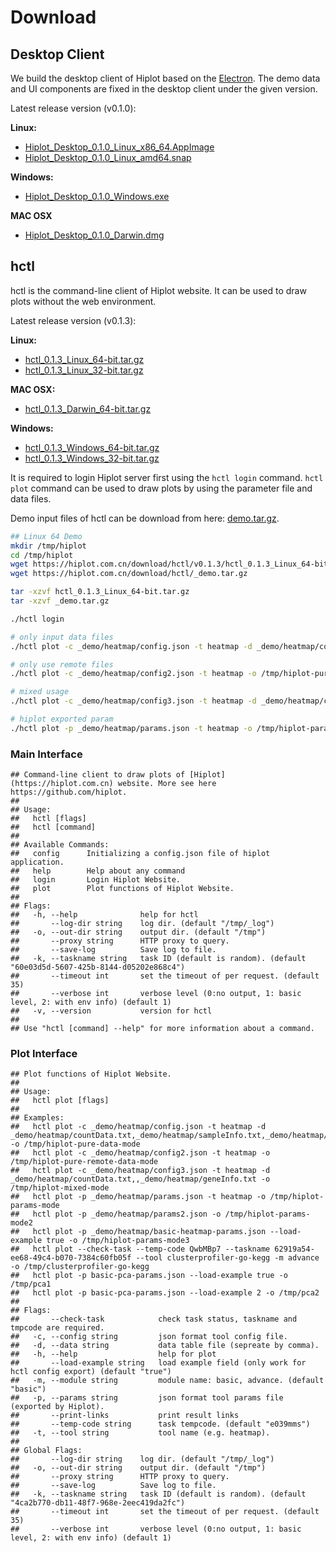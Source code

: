 # Download



## Desktop Client

We build the desktop client of Hiplot based on the [Electron](https://www.electronjs.org/). The demo data and UI components are fixed in the desktop client under the given version.

Latest release version (v0.1.0):

**Linux:**

- [Hiplot_Desktop_0.1.0_Linux_x86_64.AppImage](https://hiplot.com.cn/download/desktop/v0.1.0/Hiplot_Desktop_0.1.0_Linux_x86_64.AppImage)
- [Hiplot_Desktop_0.1.0_Linux_amd64.snap](https://hiplot.com.cn/download/desktop/v0.1.0/Hiplot_Desktop_0.1.0_Linux_amd64.snap)

**Windows:**

- [Hiplot_Desktop_0.1.0_Windows.exe](https://hiplot.com.cn/download/desktop/v0.1.0/Hiplot_Desktop_0.1.0_Windows.exe)

**MAC OSX**

- [Hiplot_Desktop_0.1.0_Darwin.dmg](https://hiplot.com.cn/download/desktop/v0.1.0/Hiplot_Desktop_0.1.0_Darwin.dmg)

## hctl

hctl is the command-line client of Hiplot website. It can be used to draw plots without the web environment.

Latest release version (v0.1.3):

**Linux:**

- [hctl_0.1.3_Linux_64-bit.tar.gz](https://hiplot.com.cn/download/hctl/v0.1.3/hctl_0.1.3_Linux_64-bit.tar.gz)
- [hctl_0.1.3_Linux_32-bit.tar.gz](https://hiplot.com.cn/download/hctl/v0.1.3/hctl_0.1.3_Linux_32-bit.tar.gz)

**MAC OSX:**

- [hctl_0.1.3_Darwin_64-bit.tar.gz](https://hiplot.com.cn/download/hctl/v0.1.3/hctl_0.1.3_Darwin_64-bit.tar.gz)


**Windows:**
- [hctl_0.1.3_Windows_64-bit.tar.gz](https://hiplot.com.cn/download/hctl/v0.1.3/hctl_0.1.3_Windows_64-bit.tar.gz)
- [hctl_0.1.3_Windows_32-bit.tar.gz](https://hiplot.com.cn/download/hctl/v0.1.3/hctl_0.1.3_Windows_32-bit.tar.gz)

It is required to login Hiplot server first using the `hctl login` command. `hctl plot` command can be used to draw plots by using the parameter file and data files.

Demo input files of hctl can be download from here: [demo.tar.gz](https://hiplot.com.cn/download/hctl/_demo.tar.gz).

```bash
## Linux 64 Demo
mkdir /tmp/hiplot
cd /tmp/hiplot
wget https://hiplot.com.cn/download/hctl/v0.1.3/hctl_0.1.3_Linux_64-bit.tar.gz
wget https://hiplot.com.cn/download/hctl/_demo.tar.gz

tar -xzvf hctl_0.1.3_Linux_64-bit.tar.gz
tar -xzvf _demo.tar.gz

./hctl login

# only input data files
./hctl plot -c _demo/heatmap/config.json -t heatmap -d _demo/heatmap/countData.txt,_demo/heatmap/sampleInfo.txt,_demo/heatmap/geneInfo.txt -o /tmp/hiplot-pure-data-mode

# only use remote files
./hctl plot -c _demo/heatmap/config2.json -t heatmap -o /tmp/hiplot-pure-remote-data-mode

# mixed usage
./hctl plot -c _demo/heatmap/config3.json -t heatmap -d _demo/heatmap/countData.txt,,_demo/heatmap/geneInfo.txt -o /tmp/hiplot-mixed-mode

# hiplot exported param
./hctl plot -p _demo/heatmap/params.json -t heatmap -o /tmp/hiplot-params-mode
```

### Main Interface


```
## Command-line client to draw plots of [Hiplot](https://hiplot.com.cn) website. More see here https://github.com/hiplot.
## 
## Usage:
##   hctl [flags]
##   hctl [command]
## 
## Available Commands:
##   config      Initializing a config.json file of hiplot application.
##   help        Help about any command
##   login       Login Hiplot Website.
##   plot        Plot functions of Hiplot Website.
## 
## Flags:
##   -h, --help              help for hctl
##       --log-dir string    log dir. (default "/tmp/_log")
##   -o, --out-dir string    output dir. (default "/tmp")
##       --proxy string      HTTP proxy to query.
##       --save-log          Save log to file.
##   -k, --taskname string   task ID (default is random). (default "60e03d5d-5607-425b-8144-d05202e868c4")
##       --timeout int       set the timeout of per request. (default 35)
##       --verbose int       verbose level (0:no output, 1: basic level, 2: with env info) (default 1)
##   -v, --version           version for hctl
## 
## Use "hctl [command] --help" for more information about a command.
```

### Plot Interface


```
## Plot functions of Hiplot Website.
## 
## Usage:
##   hctl plot [flags]
## 
## Examples:
##   hctl plot -c _demo/heatmap/config.json -t heatmap -d _demo/heatmap/countData.txt,_demo/heatmap/sampleInfo.txt,_demo/heatmap/geneInfo.txt -o /tmp/hiplot-pure-data-mode
##   hctl plot -c _demo/heatmap/config2.json -t heatmap -o /tmp/hiplot-pure-remote-data-mode
##   hctl plot -c _demo/heatmap/config3.json -t heatmap -d _demo/heatmap/countData.txt,,_demo/heatmap/geneInfo.txt -o /tmp/hiplot-mixed-mode
##   hctl plot -p _demo/heatmap/params.json -t heatmap -o /tmp/hiplot-params-mode
##   hctl plot -p _demo/heatmap/params2.json -o /tmp/hiplot-params-mode2
##   hctl plot -p _demo/heatmap/basic-heatmap-params.json --load-example true -o /tmp/hiplot-params-mode3
##   hctl plot --check-task --temp-code QwbMBp7 --taskname 62919a54-ee68-49c4-b070-7384c60fb05f --tool clusterprofiler-go-kegg -m advance -o /tmp/clusterprofiler-go-kegg
##   hctl plot -p basic-pca-params.json --load-example true -o /tmp/pca1
##   hctl plot -p basic-pca-params.json --load-example 2 -o /tmp/pca2
## 
## Flags:
##       --check-task            check task status, taskname and tmpcode are required.
##   -c, --config string         json format tool config file.
##   -d, --data string           data table file (sepreate by comma).
##   -h, --help                  help for plot
##       --load-example string   load example field (only work for hctl config export) (default "true")
##   -m, --module string         module name: basic, advance. (default "basic")
##   -p, --params string         json format tool params file (exported by Hiplot).
##       --print-links           print result links
##       --temp-code string      task tempcode. (default "e039mms")
##   -t, --tool string           tool name (e.g. heatmap).
## 
## Global Flags:
##       --log-dir string    log dir. (default "/tmp/_log")
##   -o, --out-dir string    output dir. (default "/tmp")
##       --proxy string      HTTP proxy to query.
##       --save-log          Save log to file.
##   -k, --taskname string   task ID (default is random). (default "4ca2b770-db11-48f7-968e-2eec419da2fc")
##       --timeout int       set the timeout of per request. (default 35)
##       --verbose int       verbose level (0:no output, 1: basic level, 2: with env info) (default 1)
```
